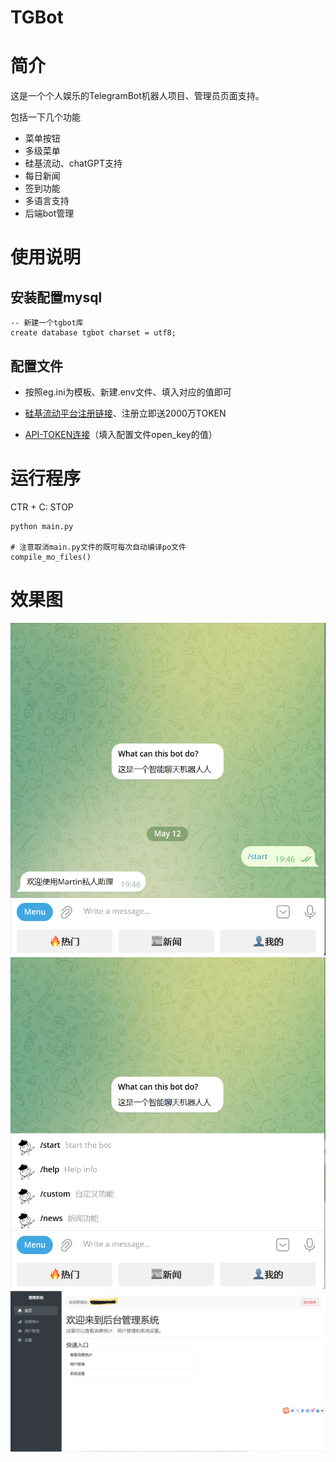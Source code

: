 # TGBot

# 简介

这是一个个人娱乐的TelegramBot机器人项目、管理员页面支持。

包括一下几个功能

- 菜单按钮
- 多级菜单
- 硅基流动、chatGPT支持
- 每日新闻
- 签到功能
- 多语言支持
- 后端bot管理

# 使用说明

## 安装配置mysql

```mysql
-- 新建一个tgbot库
create database tgbot charset = utf8;
```

## 配置文件

- 按照eg.ini为模板、新建.env文件、填入对应的值即可

- [硅基流动平台注册链接](https://cloud.siliconflow.cn/i/AJcwLpuG)、注册立即送2000万TOKEN

- [API-TOKEN连接](https://cloud.siliconflow.cn/account/ak)（填入配置文件open_key的值）

# 运行程序

CTR + C: STOP

```CMD
python main.py

# 注意取消main.py文件的既可每次自动编译po文件
compile_mo_files()

```

# 效果图

<img src="static/start.png" alt="开始菜单" style="zoom: 80%;" />

<img src="static/菜单.png" alt="开始菜单" style="zoom: 80%;" />
    
<img src="static/管理员页面.png" alt="管理员页面" style="zoom: 80%;" >    